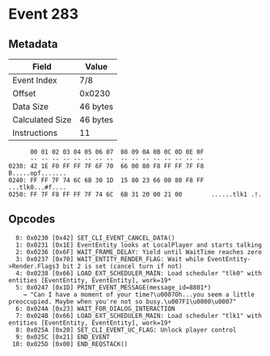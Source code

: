# Event 283

## Metadata

| Field           | Value    |
|-----------------|----------|
| Event Index     | 7/8      |
| Offset          | 0x0230   |
| Data Size       | 46 bytes |
| Calculated Size | 46 bytes |
| Instructions    | 11       |

```
      00 01 02 03 04 05 06 07  08 09 0A 0B 0C 0D 0E 0F
      -- -- -- -- -- -- -- --  -- -- -- -- -- -- -- --
0230: 42 1E F0 FF FF 7F 6F 70  66 00 80 F8 FF FF 7F F8  B.....opf.......
0240: FF FF 7F 74 6C 6B 30 1D  15 80 23 66 00 80 F8 FF  ...tlk0...#f....
0250: FF 7F F8 FF FF 7F 74 6C  6B 31 20 00 21 00        ......tlk1 .!.  
```

## Opcodes

```
  0: 0x0230 [0x42] SET_CLI_EVENT_CANCEL_DATA()
  1: 0x0231 [0x1E] EventEntity looks at LocalPlayer and starts talking
  2: 0x0236 [0x6F] WAIT_FRAME_DELAY: Yield until WaitTime reaches zero
  3: 0x0237 [0x70] WAIT_ENTITY_RENDER_FLAG: Wait while EventEntity->Render.Flags3 bit 2 is set (cancel turn if not)
  4: 0x0238 [0x66] LOAD_EXT_SCHEDULER_MAIN: Load scheduler "tlk0" with entities [EventEntity, EventEntity], work=19*
  5: 0x0247 [0x1D] PRINT_EVENT_MESSAGE(message_id=8801*)
    → "Can I have a moment of your time?\u0007Oh...you seem a little preoccupied. Maybe when you're not so busy.\u007F1\u0000\u0007"
  6: 0x024A [0x23] WAIT_FOR_DIALOG_INTERACTION
  7: 0x024B [0x66] LOAD_EXT_SCHEDULER_MAIN: Load scheduler "tlk1" with entities [EventEntity, EventEntity], work=19*
  8: 0x025A [0x20] SET_CLI_EVENT_UC_FLAG: Unlock player control
  9: 0x025C [0x21] END_EVENT
 10: 0x025D [0x00] END_REQSTACK()
```
